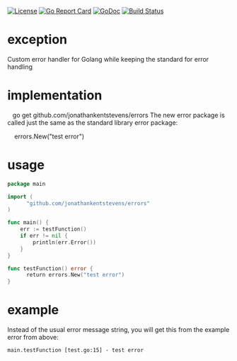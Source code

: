 [![License](http://img.shields.io/:license-gpl3-blue.svg)](http://www.gnu.org/licenses/gpl-3.0.html)
[![Go Report Card](https://goreportcard.com/badge/github.com/jonathankentstevens/exception)](https://goreportcard.com/report/github.com/jonathankentstevens/exception)
[![GoDoc](https://godoc.org/github.com/jonathankentstevens/exception?status.svg)](https://godoc.org/github.com/jonathankentstevens/exception)
[![Build Status](https://travis-ci.org/jonathankentstevens/exception.svg?branch=master)](https://travis-ci.org/jonathankentstevens/exception)

# exception
Custom error handler for Golang while keeping the standard for error handling

# implementation
    go get github.com/jonathankentstevens/errors
The new error package is called just the same as the standard library error package:
          
     errors.New("test error")
    
# usage
```go
package main

import (
	  "github.com/jonathankentstevens/errors"
)

func main() {
    err := testFunction()
    if err != nil {
        println(err.Error()) 
    }
}

func testFunction() error {
	  return errors.New("test error")
}
```

# example

Instead of the usual error message string, you will get this from the example error from above:

```
main.testFunction [test.go:15] - test error
```
